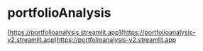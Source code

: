 # portfolioAnalysis


[https://portfolioanalysis.streamlit.app](https://portfolioanalysis-v2.streamlit.app)https://portfolioanalysis-v2.streamlit.app
